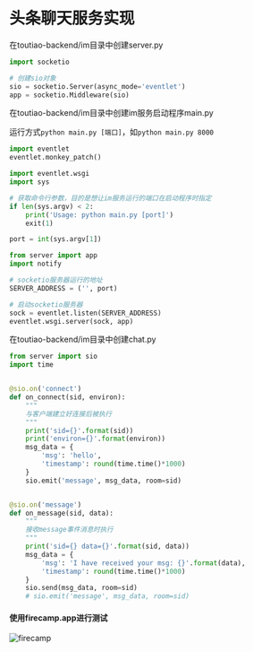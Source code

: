 # 头条聊天服务实现

在toutiao-backend/im目录中创建server.py

```python
import socketio

# 创建sio对象
sio = socketio.Server(async_mode='eventlet')
app = socketio.Middleware(sio)
```

在toutiao-backend/im目录中创建im服务启动程序main.py

运行方式`python main.py [端口]`，如`python main.py 8000`

```python
import eventlet
eventlet.monkey_patch()

import eventlet.wsgi
import sys

# 获取命令行参数，目的是想让im服务运行的端口在启动程序时指定
if len(sys.argv) < 2:
    print('Usage: python main.py [port]')
    exit(1)

port = int(sys.argv[1])

from server import app
import notify

# socketio服务器运行的地址
SERVER_ADDRESS = ('', port)

# 启动socketio服务器
sock = eventlet.listen(SERVER_ADDRESS)
eventlet.wsgi.server(sock, app)
```

在toutiao-backend/im目录中创建chat.py

```python
from server import sio
import time


@sio.on('connect')
def on_connect(sid, environ):
    """
    与客户端建立好连接后被执行
    """
    print('sid={}'.format(sid))
    print('environ={}'.format(environ))
    msg_data = {
        'msg': 'hello',
        'timestamp': round(time.time()*1000)
    }
    sio.emit('message', msg_data, room=sid)


@sio.on('message')
def on_message(sid, data):
    """
    接收message事件消息时执行
    """
    print('sid={} data={}'.format(sid, data))
    msg_data = {
        'msg': 'I have received your msg: {}'.format(data),
        'timestamp': round(time.time()*1000)
    }
    sio.send(msg_data, room=sid)
    # sio.emit('message', msg_data, room=sid)
```

#### 使用firecamp.app进行测试

![firecamp](/images/firecamp_sio.png)

